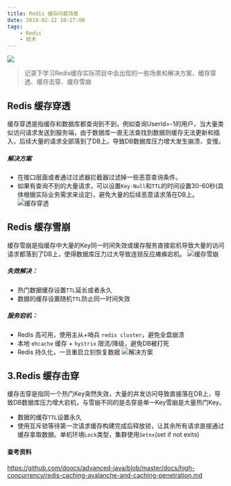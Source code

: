 ```yaml
---
title: Redis 缓存问题场景
date: 2019-02-22 10:27:08
tags:
    - Redis
    - 技术
---
```


![](/images/redis.jpg)

>记录下学习Redis缓存实际项目中会出现的一些场景和解决方案，缓存穿透、缓存击穿、缓存雪崩

## Redis 缓存穿透
缓存穿透是指缓存和数据库都查询到不到，例如查询UserId=-1的用户，当大量类似访问请求发送到服务端，由于数据库一直无法查找到数据则缓存无法更新和插入，后续大量的请求全部落到了DB上。导致DB数据库压力增大发生崩溃、变慢。
##### 解决方案
- 在接口层面或者通过过滤器拦截器过滤掉一些恶意查询条件。
- 如果有查询不到的大量请求，可以设置`Key-Null`和`TTL`的时间设置30-60秒(具体根据实际业务需求来设定)，避免大量的后续恶意请求落在DB上。
![缓存穿透](/images/redis-caching-penetration.png)


## Redis 缓存雪崩
缓存雪崩是指缓存中大量的Key同一时间失效或缓存服务直接宕机导致大量的访问请求都落到了DB上，使得数据库压力过大导致连锁反应瘫痪宕机。
![缓存雪崩](/images/redis-caching-avalanche.png)

##### 失效解决：
- 热门数据缓存设置`TTL`延长或者永久
- 数据的缓存设置随机`TTL`防止同一时间失效

##### 服务宕机：
- Redis 高可用，使用主从+哨兵 `redis cluster`，避免全盘崩溃
- 本地 `ehcache` 缓存 + `hystrix` 限流/降级，避免DB被打死
- Redis 持久化，一旦重启立刻恢复数据
![解决方案](/images/redis-caching-avalanche-solution.png)

## 3.Redis 缓存击穿
缓存击穿是指同一个热门Key突然失效，大量的并发访问导致直接落在DB上，导致DB数据库压力增大宕机，与雪崩不同的是击穿是单一Key雪崩是大量热门Key。
- 数据的缓存`TTL`设置永久
- 使用互斥锁等待第一次请求缓存构建完成后释放锁，让其余所有请求直接通过缓存拿取数据。单机环境`Lock`类型，集群使用`Setnx`(set if not exits)



#### 查考资料 
https://github.com/doocs/advanced-java/blob/master/docs/high-concurrency/redis-caching-avalanche-and-caching-penetration.md
